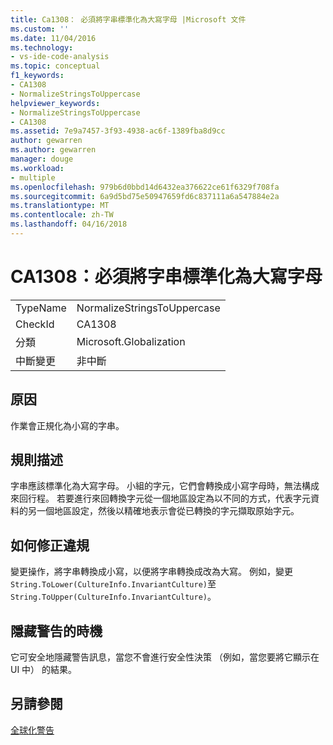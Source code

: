 ```yaml
---
title: Ca1308： 必須將字串標準化為大寫字母 |Microsoft 文件
ms.custom: ''
ms.date: 11/04/2016
ms.technology:
- vs-ide-code-analysis
ms.topic: conceptual
f1_keywords:
- CA1308
- NormalizeStringsToUppercase
helpviewer_keywords:
- NormalizeStringsToUppercase
- CA1308
ms.assetid: 7e9a7457-3f93-4938-ac6f-1389fba8d9cc
author: gewarren
ms.author: gewarren
manager: douge
ms.workload:
- multiple
ms.openlocfilehash: 979b6d0bbd14d6432ea376622ce61f6329f708fa
ms.sourcegitcommit: 6a9d5bd75e50947659fd6c837111a6a547884e2a
ms.translationtype: MT
ms.contentlocale: zh-TW
ms.lasthandoff: 04/16/2018
---
```

# <a name="ca1308-normalize-strings-to-uppercase"></a>CA1308：必須將字串標準化為大寫字母
|||  
|-|-|  
|TypeName|NormalizeStringsToUppercase|  
|CheckId|CA1308|  
|分類|Microsoft.Globalization|  
|中斷變更|非中斷|  
  
## <a name="cause"></a>原因  
 作業會正規化為小寫的字串。  
  
## <a name="rule-description"></a>規則描述  
 字串應該標準化為大寫字母。 小組的字元，它們會轉換成小寫字母時，無法構成來回行程。 若要進行來回轉換字元從一個地區設定為以不同的方式，代表字元資料的另一個地區設定，然後以精確地表示會從已轉換的字元擷取原始字元。  
  
## <a name="how-to-fix-violations"></a>如何修正違規  
 變更操作，將字串轉換成小寫，以便將字串轉換成改為大寫。 例如，變更`String.ToLower(CultureInfo.InvariantCulture)`至`String.ToUpper(CultureInfo.InvariantCulture)`。  
  
## <a name="when-to-suppress-warnings"></a>隱藏警告的時機  
 它可安全地隱藏警告訊息，當您不會進行安全性決策 （例如，當您要將它顯示在 UI 中） 的結果。  
  
## <a name="see-also"></a>另請參閱  
 [全球化警告](../code-quality/globalization-warnings.md)